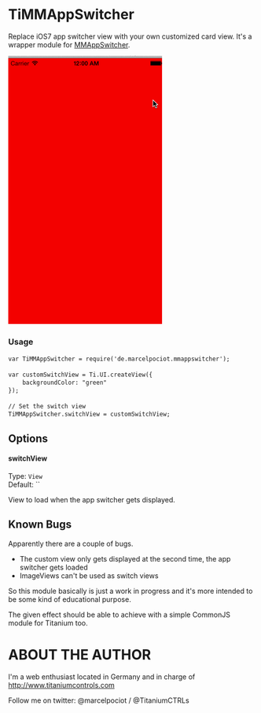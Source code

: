 TiMMAppSwitcher
===========================================


Replace iOS7 app switcher view with your own customized card view.
It's a wrapper module for [MMAppSwitcher](https://github.com/vpdn/MMAppSwitcher).

<img src="images/demo.gif" alt="TiMMAppSwitcher Demo" />

### Usage


	var TiMMAppSwitcher = require('de.marcelpociot.mmappswitcher');

	var customSwitchView = Ti.UI.createView({
		backgroundColor: "green"
	});
	
	// Set the switch view
	TiMMAppSwitcher.switchView = customSwitchView;	

## Options


#### switchView

Type: `View`  
Default: ``

View to load when the app switcher gets displayed.

## Known Bugs
Apparently there are a couple of bugs.

+ The custom view only gets displayed at the second time, the app switcher gets loaded
+ ImageViews can't be used as switch views

So this module basically is just a work in progress and it's more intended to be some kind of educational purpose. 

The given effect should be able to achieve with a simple CommonJS module for Titanium too.

ABOUT THE AUTHOR
========================
I'm a web enthusiast located in Germany and in charge of http://www.titaniumcontrols.com

Follow me on twitter: @marcelpociot / @TitaniumCTRLs
